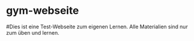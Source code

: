 # gym-webseite
#Dies ist eine Test-Webseite zum eigenen Lernen. 
Alle Materialien sind nur zum üben und lernen.
